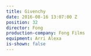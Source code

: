 ```yaml
---
title: Givenchy
date: 2016-08-16 13:07:00 Z
position: 32
director: Fong
production-company: Fong Films
equipment: Arri Alexa
is-shown: false
---
```


